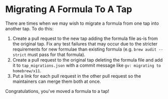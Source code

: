 # Migrating A Formula To A Tap
There are times when we may wish to migrate a formula from one tap into another tap. To do this:

1. Create a pull request to the new tap adding the formula file as-is from the original tap. Fix any test failures that may occur due to the stricter requirements for new formulae than existing formula (e.g. `brew audit --strict` must pass for that formula).
2. Create a pull request to the original tap deleting the formula file and add it to `tap_migrations.json` with a commit message like `gv: migrating to homebrew/x11`.
3. Put a link for each pull request in the other pull request so the maintainers can merge them both at once.

Congratulations, you've moved a formula to a tap!
